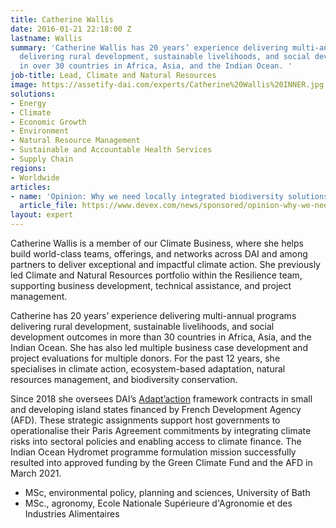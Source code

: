 ```yaml
---
title: Catherine Wallis
date: 2016-01-21 22:18:00 Z
lastname: Wallis
summary: 'Catherine Wallis has 20 years’ experience delivering multi-annual programmes
  delivering rural development, sustainable livelihoods, and social development outcomes
  in over 30 countries in Africa, Asia, and the Indian Ocean. '
job-title: Lead, Climate and Natural Resources
image: https://assetify-dai.com/experts/Catherine%20Wallis%20INNER.jpg
solutions:
- Energy
- Climate
- Economic Growth
- Environment
- Natural Resource Management
- Sustainable and Accountable Health Services
- Supply Chain
regions:
- Worldwide
articles:
- name: 'Opinion: Why we need locally integrated biodiversity solutions'
  article_file: https://www.devex.com/news/sponsored/opinion-why-we-need-locally-integrated-biodiversity-solutions-101951
layout: expert
---
```


Catherine Wallis is a member of our Climate Business, where she helps build world-class teams, offerings, and networks across DAI and among partners to deliver exceptional and impactful climate action. She previously led Climate and Natural Resources portfolio within the Resilience team, supporting business development, technical assistance, and project management.

Catherine has 20 years’ experience delivering multi-annual programs delivering rural development, sustainable livelihoods, and social development outcomes in more than 30 countries in Africa, Asia, and the Indian Ocean. She has also led multiple business case development and project evaluations for multiple donors. For the past 12 years, she specialises in climate action, ecosystem-based adaptation, natural resources management, and biodiversity conservation.

Since 2018 she oversees DAI’s [Adapt’action](https://www.dai.com/our-work/projects/worldwide-building-regional-resilience-through-strengthened-meteorological-hydrological-and-climate-services-in-the-indian-ocean-commission-member-countries) framework contracts in small and developing island states financed by French Development Agency (AFD). These strategic assignments support host governments to operationalise their Paris Agreement commitments by integrating climate risks into sectoral policies and enabling access to climate finance. The Indian Ocean Hydromet programme formulation mission successfully resulted into approved funding by the Green Climate Fund and the AFD in March 2021.

* MSc, environmental policy, planning and sciences, University of Bath
* MSc., agronomy, Ecole Nationale Supérieure d'Agronomie et des Industries Alimentaires